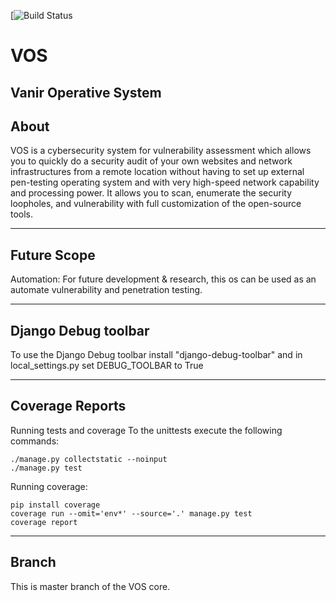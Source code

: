 [![Build Status](https://travis-ci.org/VanirLab/VOS.svg?branch=master)

# VOS
## Vanir Operative System


## About

VOS is a cybersecurity system for vulnerability assessment which
allows you to quickly do a security audit of your own websites and network infrastructures from a remote location
without having to set up external pen-testing operating system and with very high-speed network
capability and processing power. It allows
you to scan, enumerate the security loopholes, and vulnerability with full customization of the open-source tools. 

-------------------------------------
## Future Scope
Automation: For future development & research, this os can be used as
an automate vulnerability and penetration testing.

-------------------------------------
## Django Debug toolbar
To use the Django Debug toolbar install "django-debug-toolbar" and in local_settings.py set DEBUG_TOOLBAR to True

-------------------------------------


## Coverage Reports

Running tests and coverage
To the unittests execute the following commands:

    ./manage.py collectstatic --noinput
    ./manage.py test
Running coverage:

    pip install coverage
    coverage run --omit='env*' --source='.' manage.py test
    coverage report
    
    
--------------------------------------
## Branch
This is master branch of the VOS core.

    

